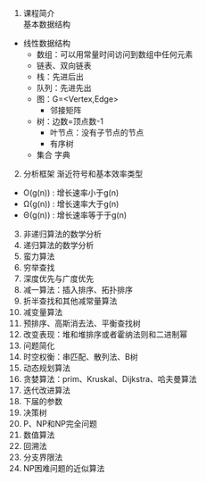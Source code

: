 1. 课程简介  
基本数据结构
  + 线性数据结构
    + 数组：可以用常量时间访问到数组中任何元素
    + 链表、双向链表
    + 栈：先进后出
    + 队列：先进先出
    + 图：G=<Vertex,Edge>
      + 邻接矩阵
    + 树：边数=顶点数-1
      + 叶节点：没有子节点的节点
      + 有序树
    + 集合 字典
2. 分析框架
渐近符号和基本效率类型
+ O(g(n)) : 增长速率小于g(n)
+ Ω(g(n)) : 增长速率大于g(n)
+ Θ(g(n)) : 增长速率等于于g(n)
3. 非递归算法的数学分析
4. 递归算法的数学分析
5. 蛮力算法
6. 穷举查找
7. 深度优先与广度优先
8. 减一算法：插入排序、拓扑排序
9. 折半查找和其他减常量算法
10. 减变量算法
11. 预排序、高斯消去法、平衡查找树
12. 改变表现：堆和堆排序或者霍纳法则和二进制幂
13. 问题简化
14. 时空权衡：串匹配、散列法、B树
15. 动态规划算法
16. 贪婪算法：prim、Kruskal、Dijkstra、哈夫曼算法
17. 迭代改进算法
18. 下届的参数
19. 决策树
20. P、NP和NP完全问题
21. 数值算法
22. 回溯法
23. 分支界限法
24. NP困难问题的近似算法

